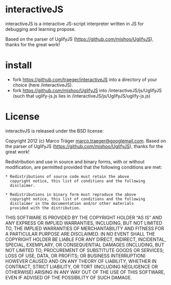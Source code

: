interactiveJS
===
interactiveJS is a interactive JS-script interpreter written in JS for debugging and learning propose.

Based on the parser of UglifyJS (https://github.com/mishoo/UglifyJS), thanks for the great work!

install
===
* fork https://github.com/traeger/interactiveJS into a directory of your choice (here /interactiveJS).
* fork https://github.com/mishoo/UglifyJS into /interactiveJS/js/UglifyJS
  (such that uglify-js.js lies in /interactiveJS/js/UglifyJS/uglify-js.js)

License
===
interactivJS is released under the BSD license:

Copyright 2012 (c) Marco Träger marco.traeger@googlemail.com.
Based on the parser of UglifyJS (https://github.com/mishoo/UglifyJS), thanks for the great work!

Redistribution and use in source and binary forms, with or without
modification, are permitted provided that the following conditions
are met:

    * Redistributions of source code must retain the above
      copyright notice, this list of conditions and the following
      disclaimer.

    * Redistributions in binary form must reproduce the above
      copyright notice, this list of conditions and the following
      disclaimer in the documentation and/or other materials
      provided with the distribution.

THIS SOFTWARE IS PROVIDED BY THE COPYRIGHT HOLDER “AS IS” AND ANY
EXPRESS OR IMPLIED WARRANTIES, INCLUDING, BUT NOT LIMITED TO, THE
IMPLIED WARRANTIES OF MERCHANTABILITY AND FITNESS FOR A PARTICULAR
PURPOSE ARE DISCLAIMED. IN NO EVENT SHALL THE COPYRIGHT HOLDER BE
LIABLE FOR ANY DIRECT, INDIRECT, INCIDENTAL, SPECIAL, EXEMPLARY,
OR CONSEQUENTIAL DAMAGES (INCLUDING, BUT NOT LIMITED TO,
PROCUREMENT OF SUBSTITUTE GOODS OR SERVICES; LOSS OF USE, DATA, OR
PROFITS; OR BUSINESS INTERRUPTION) HOWEVER CAUSED AND ON ANY
THEORY OF LIABILITY, WHETHER IN CONTRACT, STRICT LIABILITY, OR
TORT (INCLUDING NEGLIGENCE OR OTHERWISE) ARISING IN ANY WAY OUT OF
THE USE OF THIS SOFTWARE, EVEN IF ADVISED OF THE POSSIBILITY OF
SUCH DAMAGE.